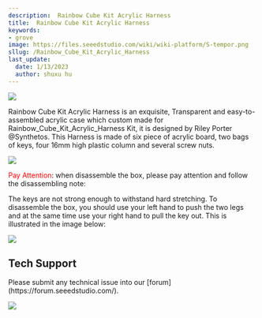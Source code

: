 ```yaml
---
description:  Rainbow Cube Kit Acrylic Harness
title:  Rainbow Cube Kit Acrylic Harness
keywords:
- grove
image: https://files.seeedstudio.com/wiki/wiki-platform/S-tempor.png
sllug: /Rainbow_Cube_Kit_Acrylic_Harness
last_update:
  date: 1/13/2023
  author: shuxu hu
---
```

![](https://files.seeedstudio.com/wiki/Rainbow_Cube_Kit_Acrylic_Harness/img/Rainbow_Cube_Assembled.jpg)

Rainbow Cube Kit Acrylic Harness is an exquisite, Transparent and easy-to-assembled acrylic case which custom made for Rainbow_Cube_Kit_Acrylic_Harness Kit, it is designed by Riley Porter @Synthetos. This Harness is made of six piece of acrylic board, two bags of keys, four 16mm high plastic column and several screw nuts.

[![](https://files.seeedstudio.com/wiki/Seeed-WiKi/docs/images/300px-Get_One_Now_Banner-ragular.png)](https://www.seeedstudio.com/Rainbow-Cube-Kit-Acrylic-Harness-p-1021.html)

<font color="red">Pay Attention</font>: when disassemble the box, please pay attention and follow the disassembling note:

The keys are not strong enough to withstand hard stretching. To disassemble the box, you should use your left hand to push the two legs and at the same time use your right hand to pull
the key out. This is illustrated in the image below:

![](https://files.seeedstudio.com/wiki/Rainbow_Cube_Kit_Acrylic_Harness/img/Rainbow_Cube_key.jpg)

## Tech Support
<div>
  Please submit any technical issue into our [forum](https://forum.seeedstudio.com/). <br /><p style={{textAlign: 'center'}}><a href="https://www.seeedstudio.com/act-4.html?utm_source=wiki&utm_medium=wikibanner&utm_campaign=newproducts" target="_blank"><img src="https://files.seeedstudio.com/wiki/Wiki_Banner/new_product.jpg" /></a></p>
</div>
